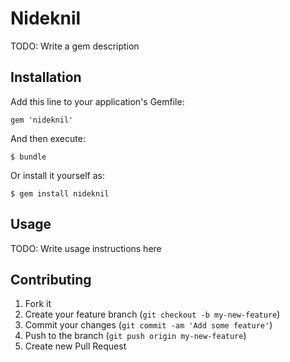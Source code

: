 # Nideknil

TODO: Write a gem description

## Installation

Add this line to your application's Gemfile:

    gem 'nideknil'

And then execute:

    $ bundle

Or install it yourself as:

    $ gem install nideknil

## Usage

TODO: Write usage instructions here

## Contributing

1. Fork it
2. Create your feature branch (`git checkout -b my-new-feature`)
3. Commit your changes (`git commit -am 'Add some feature'`)
4. Push to the branch (`git push origin my-new-feature`)
5. Create new Pull Request
